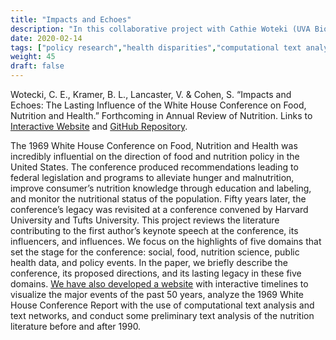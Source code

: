 ```yaml
---
title: "Impacts and Echoes"
description: "In this collaborative project with Cathie Woteki (UVA Biocomplexity, Iowa State Food Science), Vicki Lancaster (UVA Biocomplexity) and Sam Cohen (UVA Biocomplexity), we summarize the political history of nutrition science as it relates to the 1969 White House Conference on Food, Nutrition and Health."
date: 2020-02-14
tags: ["policy research","health disparities","computational text analysis","data viz"]
weight: 45
draft: false
---
```


Wotecki, C. E., Kramer, B. L., Lancaster, V. & Cohen, S. “Impacts and Echoes: The Lasting Influence of the White House Conference on Food, Nutrition and Health.” Forthcoming in Annual Review of Nutrition. Links to [Interactive Website](https://impacts-and-echoes.netlify.app/) and [GitHub Repository](https://github.com/uva-bi-sdad/impacts-and-echoes).

The 1969 White House Conference on Food, Nutrition and Health was incredibly influential on the direction of food and nutrition policy in the United States. The conference produced recommendations leading to federal legislation and programs to alleviate hunger and malnutrition, improve consumer’s nutrition knowledge through education and labeling, and monitor the nutritional status of the population. Fifty years later, the conference’s legacy was revisited at a conference convened by Harvard University and Tufts University. This project reviews the literature contributing to the first author’s keynote speech at the conference, its influencers, and influences. We focus on the highlights of five domains that set the stage for the conference: social, food, nutrition science, public health data, and policy events. In the paper, we briefly describe the conference, its proposed directions, and its lasting legacy in these five domains. [We have also developed a website](https://impacts-and-echoes.netlify.app/) with interactive timelines to visualize the major events of the past 50 years, analyze the 1969 White House Conference Report with the use of computational text analysis and text networks, and conduct some preliminary text analysis of the nutrition literature before and after 1990.